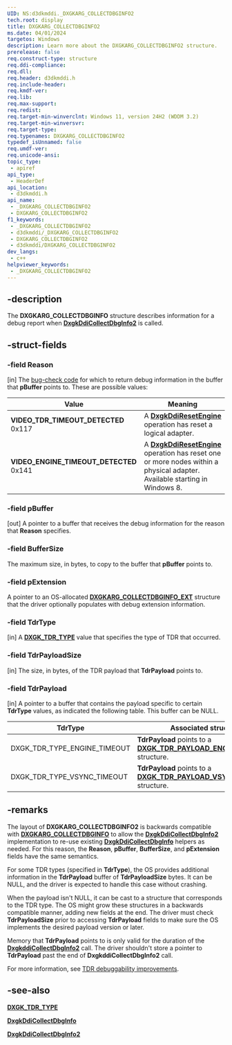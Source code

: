 ```yaml
---
UID: NS:d3dkmddi._DXGKARG_COLLECTDBGINFO2
tech.root: display
title: DXGKARG_COLLECTDBGINFO2
ms.date: 04/01/2024
targetos: Windows
description: Learn more about the DXGKARG_COLLECTDBGINFO2 structure.
prerelease: false
req.construct-type: structure
req.ddi-compliance: 
req.dll: 
req.header: d3dkmddi.h
req.include-header: 
req.kmdf-ver: 
req.lib: 
req.max-support: 
req.redist: 
req.target-min-winverclnt: Windows 11, version 24H2 (WDDM 3.2) 
req.target-min-winversvr: 
req.target-type: 
req.typenames: DXGKARG_COLLECTDBGINFO2
typedef_isUnnamed: false
req.umdf-ver: 
req.unicode-ansi: 
topic_type:
 - apiref
api_type:
 - HeaderDef
api_location:
 - d3dkmddi.h
api_name:
 - _DXGKARG_COLLECTDBGINFO2
 - DXGKARG_COLLECTDBGINFO2
f1_keywords:
 - _DXGKARG_COLLECTDBGINFO2
 - d3dkmddi/_DXGKARG_COLLECTDBGINFO2
 - DXGKARG_COLLECTDBGINFO2
 - d3dkmddi/DXGKARG_COLLECTDBGINFO2
dev_langs:
 - c++
helpviewer_keywords:
 - _DXGKARG_COLLECTDBGINFO2
---
```


## -description

The **DXGKARG_COLLECTDBGINFO** structure describes information for a debug report when [**DxgkDdiCollectDbgInfo2**](nc-d3dkmddi-dxgkddi_collectdbginfo2.md) is called.

## -struct-fields

### -field Reason

[in] The [bug-check code](/windows-hardware/drivers/debugger/bug-check-code-reference2) for which to return debug information in the buffer that **pBuffer** points to. These are possible values:

| Value | Meaning |
| ----- | ------- |
| **VIDEO_TDR_TIMEOUT_DETECTED** 0x117|A [**DxgkDdiResetEngine**](nc-d3dkmddi-dxgkddi_resetengine.md) operation has reset a logical adapter. |
| **VIDEO_ENGINE_TIMEOUT_DETECTED** 0x141|A [**DxgkDdiResetEngine**](nc-d3dkmddi-dxgkddi_resetengine.md) operation has reset one or more nodes within a physical adapter. Available starting in Windows 8. |

### -field pBuffer

[out] A pointer to a buffer that receives the debug information for the reason that **Reason** specifies.

### -field BufferSize

The maximum size, in bytes, to copy to the buffer that **pBuffer** points to.

### -field pExtension

A pointer to an OS-allocated [**DXGKARG_COLLECTDBGINFO_EXT**](ns-d3dkmddi-_dxgkarg_collectdbginfo_ext.md) structure that the driver optionally populates with debug extension information.

### -field TdrType

[in] A [**DXGK_TDR_TYPE**](nc-d3dkmddi-dxgk_tdr_type.md) value that specifies the type of TDR that occurred.

### -field TdrPayloadSize

[in] The size, in bytes, of the TDR payload that **TdrPayload** points to.

### -field TdrPayload

[in] A pointer to a buffer that contains the payload specific to certain **TdrType** values, as indicated the following table. This buffer can be NULL.

| TdrType | Associated structure |
| ------- | -------------------- |
| DXGK_TDR_TYPE_ENGINE_TIMEOUT | **TdrPayload** points to a [**DXGK_TDR_PAYLOAD_ENGINE_TIMEOUT**](ns-d3dkmddi-dxgk_tdr_payload_engine_timeout.md) structure. |
| DXGK_TDR_TYPE_VSYNC_TIMEOUT | **TdrPayload** points to a [**DXGK_TDR_PAYLOAD_VSYNC_TIMEOUT**](ns-d3dkmddi-dxgk_tdr_payload_vsync_timeout.md) structure. |

## -remarks

The layout of **DXGKARG_COLLECTDBGINFO2** is backwards compatible with [**DXGKARG_COLLECTDBGINFO**](ns-d3dkmddi-_dxgkarg_collectdbginfo.md) to allow the [**DxgkDdiCollectDbgInfo2**](nc-d3dkmddi-dxgkddi_collectdbginfo2.md) implementation to re-use existing [**DxgkDdiCollectDbgInfo**](nc-d3dkmddi-dxgkddi_collectdbginfo.md) helpers as needed. For this reason, the **Reason**, **pBuffer**, **BufferSize**, and **pExtension** fields have the same semantics.

For some TDR types (specified in **TdrType**), the OS provides additional information in the **TdrPayload** buffer of **TdrPayloadSize** bytes. It can be NULL, and the driver is expected to handle this case without crashing.

When the payload isn't NULL, it can be cast to a structure that corresponds to the TDR type. The OS might grow these structures in a backwards compatible manner, adding new fields at the end. The driver must check **TdrPayloadSize** prior to accessing **TdrPayload** fields to make sure the OS implements the desired payload version or later.

Memory that **TdrPayload** points to is only valid for the duration of the [**DxgkddiCollectDbgInfo2**](nc-d3dkmddi-dxgkddi_collectdbginfo2.md) call. The driver shouldn't store a pointer to **TdrPayload** past the end of **DxgkddiCollectDbgInfo2** call.

For more information, see [TDR debuggability improvements](/windows-hardware/drivers/display/tdr-debuggability-improvements).

## -see-also

[**DXGK_TDR_TYPE**](nc-d3dkmddi-dxgk_tdr_type.md)

[**DxgkDdiCollectDbgInfo**](nc-d3dkmddi-dxgkddi_collectdbginfo.md)

[**DxgkDdiCollectDbgInfo2**](nc-d3dkmddi-dxgkddi_collectdbginfo2.md)
